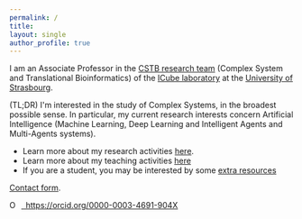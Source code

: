 ```yaml
---
permalink: /
title: 
layout: single
author_profile: true
---
```


I am an Associate Professor in the [CSTB research team](http://icube-cstb.unistra.fr/fr/index.php/Accueil) (Complex System and Translational Bioinformatics) of the [ICube laboratory](https://icube.unistra.fr/) at the [University of Strasbourg](http://www.unistra.fr).

(TL;DR) I'm interested in the study of Complex Systems, in the broadest possible sense. In particular, my current research interests concern Artificial Intelligence (Machine Learning, Deep Learning and Intelligent Agents and Multi-Agents systems).

* Learn more about my research activities [here](https://ajeannin.github.io/research/).
* Learn more about my teaching activities [here](https://ajeannin.github.io/teaching/)
* If you are a student, you may be interested by some [extra resources](https://ajeannin.github.io/misc/)

[Contact form](https://goo.gl/forms/3oUYShddAe0gjhfE2).

<div itemscope itemtype="https://schema.org/Person"><a itemprop="sameAs" content="https://orcid.org/0000-0003-4691-904X" href="https://orcid.org/0000-0003-4691-904X" target="orcid.widget" rel="noopener noreferrer" style="vertical-align:top;"><img src="https://orcid.org/sites/default/files/images/orcid_16x16.png" style="width:1em;margin-right:.5em;" alt="ORCID iD icon">&nbsp;&nbsp;https://orcid.org/0000-0003-4691-904X</a></div>
